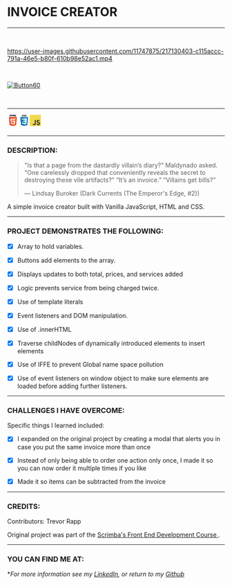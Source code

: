 # INVOICE CREATOR
 
 ---
<br>

https://user-images.githubusercontent.com/11747875/217130403-c115accc-791a-46e5-b80f-610b98e52ac1.mp4

<br>

[![Button60](https://user-images.githubusercontent.com/11747875/144651679-dc423f76-a98a-456d-8ca2-d913f0b7df12.png)](https://trrapp12.github.io/Invoice-Creator/)

<br>


---

<img align="left" alt="HTML5" width="26px" src="https://raw.githubusercontent.com/github/explore/80688e429a7d4ef2fca1e82350fe8e3517d3494d/topics/html/html.png" />
<img align="left" alt="CSS3" width="26px" src="https://raw.githubusercontent.com/github/explore/80688e429a7d4ef2fca1e82350fe8e3517d3494d/topics/css/css.png" />
<img align="left" alt="JavaScript" width="26px" src="https://raw.githubusercontent.com/github/explore/80688e429a7d4ef2fca1e82350fe8e3517d3494d/topics/javascript/javascript.png" />
<br>
<br>

---

### DESCRIPTION:

	
> "Is that a page from the dastardly villain’s diary?” Maldynado asked. <br>
> “One carelessly dropped that conveniently reveals the secret to destroying these vile artifacts?”
> “It’s an invoice.”
> “Villains get bills?"
> 
> — Lindsay Buroker (Dark Currents (The Emperor's Edge, #2))

A simple invoice creator built with Vanilla JavaScript, HTML and CSS. 

---

### PROJECT DEMONSTRATES THE FOLLOWING:

- [X] Array to hold variables.

- [X] Buttons add elements to the array.

- [X] Displays updates to both total, prices, and services added

- [X] Logic prevents service from being charged twice.

- [X] Use of template literals

- [X] Event listeners and DOM manipulation.

- [X] Use of .innerHTML

- [X] Traverse childNodes of dynamically introduced elements to insert elements

- [X] Use of IFFE to prevent Global name space pollution

- [X] Use of event listeners on window object to make sure elements are loaded before adding further listeners.

---

### CHALLENGES I HAVE OVERCOME:

Specific things I learned included: 

- [x] I expanded on the original project by creating a modal that alerts you in case you put the same invoice more than once

- [x] Instead of only being able to order one action only once, I made it so you can now order it multiple times if you like

- [x] Made it so items can be subtracted from the invoice

---

### CREDITS: 

Contributors: Trevor Rapp

Original project was part of the <a href="https://scrimba.com/learn/frontend"> Scrimba's Front End Development Course </a>.

---

### YOU CAN FIND ME AT:

\**For more information see my [LinkedIn](https://www.linkedin.com/in/trevor-rapp-042a1037), or return to my [Github](https://github.com/trrapp12)*
